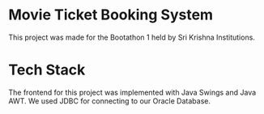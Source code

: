 # Movie Ticket Booking System
This project was made for the Bootathon 1 held by Sri Krishna Institutions. 
# Tech Stack
The frontend for this project was implemented with Java Swings and Java AWT. We used JDBC for connecting to our Oracle Database.
